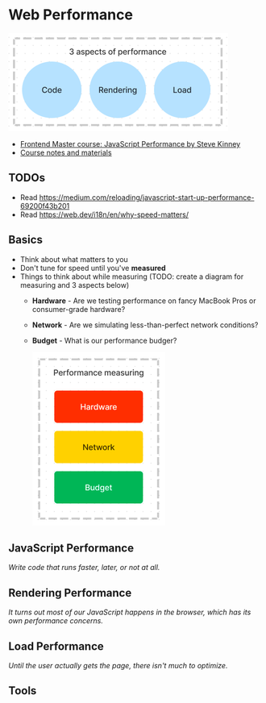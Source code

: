 # Web Performance

![3 aspects of performance](./images/../../images/three-aspects-of-performance.png)

- [Frontend Master course: JavaScript Performance by Steve Kinney](https://frontendmasters.com/courses/web-performance/)
- [Course notes and materials](https://gist.github.com/stevekinney/fe401ffb8b2b7279e56dd165b272f0c3)

## TODOs

- Read https://medium.com/reloading/javascript-start-up-performance-69200f43b201
- Read https://web.dev/i18n/en/why-speed-matters/

## Basics

- Think about what matters to you
- Don't tune for speed until you've **measured**
- Things to think about while measuring (TODO: create a diagram for measuring and 3 aspects below)
  - **Hardware** - Are we testing performance on fancy MacBook Pros or consumer-grade hardware?
  - **Network** - Are we simulating less-than-perfect network conditions?
  - **Budget** - What is our performance budger?

    ![Performance measuring](./images/../../images/performance-measuring.png)

## JavaScript Performance

_Write code that runs faster, later, or not at all._

## Rendering Performance

_It turns out most of our JavaScript happens in the browser, which has its own performance concerns._

## Load Performance

_Until the user actually gets the page, there isn't much to optimize._

## Tools

